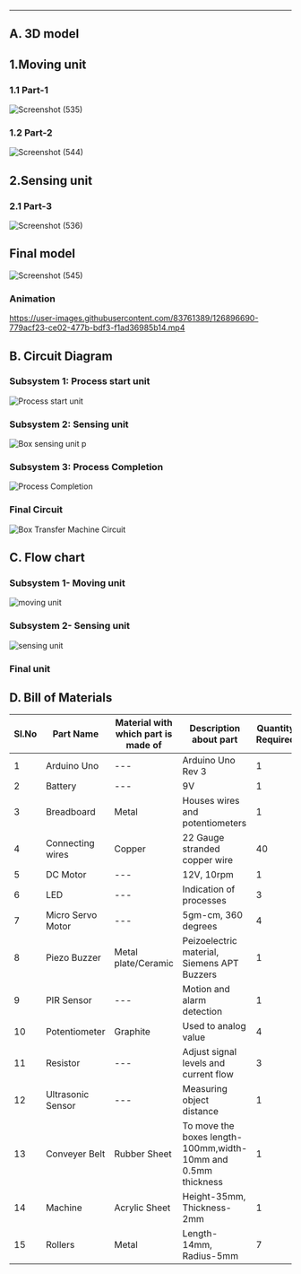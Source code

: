 
***
## A. 3D model

## 1.Moving unit
### 1.1 Part-1
![Screenshot (535)](https://user-images.githubusercontent.com/83761389/126894647-394994d1-768e-4875-9ff4-98b22e1f245c.png)

### 1.2 Part-2
![Screenshot (544)](https://user-images.githubusercontent.com/83761389/126900185-77b88341-d56c-4834-933f-612f20ae2741.png)
## 2.Sensing unit
### 2.1 Part-3
![Screenshot (536)](https://user-images.githubusercontent.com/83761389/126894667-b674283e-adba-4985-ad64-0203ea361289.png)

## Final model
![Screenshot (545)](https://user-images.githubusercontent.com/83761389/126900137-ce9ad4f9-a63b-4e31-9b26-4d9518c1efc9.png)

### Animation


https://user-images.githubusercontent.com/83761389/126896690-779acf23-ce02-477b-bdf3-f1ad36985b14.mp4

## B. Circuit Diagram

### Subsystem 1: Process start unit

![Process start unit](https://user-images.githubusercontent.com/83761389/126751444-062ded81-1cdf-4ca4-8555-edf136fffb69.png)

### Subsystem 2: Sensing unit

![Box sensing unit p](https://user-images.githubusercontent.com/83761389/126750515-f70dd324-c969-4d60-8380-d4ed1abea20d.png)

### Subsystem 3: Process Completion

![Process Completion ](https://user-images.githubusercontent.com/83761389/126751869-a00d7580-2a38-4b55-8ac9-c1657fa8bb18.png)

### Final Circuit

![Box Transfer Machine Circuit](https://user-images.githubusercontent.com/83761389/126751986-2e610a31-811c-4864-8e48-73c9c5fae75d.png)



## C. Flow chart
### Subsystem 1- Moving unit

![moving unit](https://user-images.githubusercontent.com/83761389/126897998-50c4f442-baa6-40ba-8097-a953d017f293.jpeg)
### Subsystem 2- Sensing unit

![sensing unit](https://user-images.githubusercontent.com/83761389/126898135-3f022020-dd6d-4979-bf0d-a2efd0a59607.jpeg)
### Final unit

## D. Bill of Materials
|Sl.No|Part Name|Material with which part is made of|Description about part|Quantity Required|
|-----|---------|-----------------------------------|----------------------|-----------------|
|1|Arduino Uno|---|Arduino Uno Rev 3|1|
|2|Battery|---|9V|1|
|3|Breadboard|Metal|Houses wires and potentiometers|1|
|4|Connecting wires|Copper|22 Gauge stranded copper wire|40|
|5|DC Motor|---|12V, 10rpm|1|
|6|LED|---|Indication of processes|3|
|7|Micro Servo Motor|---|5gm-cm, 360 degrees|4|
|8|Piezo Buzzer|Metal plate/Ceramic|Peizoelectric material, Siemens APT Buzzers|1|
|9|PIR Sensor|---|Motion and alarm detection|1|
|10|Potentiometer|Graphite|Used to analog value|4|
|11|Resistor|---|Adjust signal levels and current flow|3|
|12|Ultrasonic Sensor|---|Measuring object distance|1|
|13|Conveyer Belt|Rubber Sheet|To move the boxes length-100mm,width-10mm and 0.5mm thickness|1|
|14|Machine|Acrylic Sheet|Height-35mm, Thickness-2mm|1|
|15|Rollers|Metal|Length-14mm, Radius-5mm|7|
    
